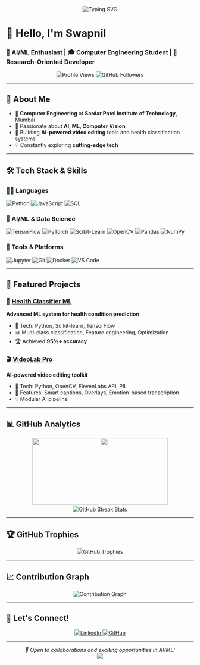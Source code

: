 <div align="center">
  <img src="https://readme-typing-svg.herokuapp.com?font=Fira+Code&size=30&duration=3000&pause=1000&color=00D9FF&center=true&vCenter=true&width=600&lines=AI%2FML+Engineer;Python+Developer;Computer+Vision+Expert;Open+Source+Contributor" alt="Typing SVG" />
</div>

# 👋 Hello, I'm Swapnil  
### 🤖 AI/ML Enthusiast | 🎓 Computer Engineering Student | 🔬 Research-Oriented Developer  

<div align="center">
  <img src="https://komarev.com/ghpvc/?username=Swapnil565&label=Profile%20views&color=0e75b6&style=flat" alt="Profile Views" />
  <img src="https://img.shields.io/github/followers/Swapnil565?label=Followers&style=social" alt="GitHub Followers" />
</div>

---

## 🎯 About Me

- 🏫 **Computer Engineering** at **Sardar Patel Institute of Technology**, Mumbai  
- 🔬 Passionate about **AI, ML, Computer Vision**  
- 🎥 Building **AI-powered video editing** tools and health classification systems  
- 💡 Constantly exploring **cutting-edge tech**  

---

## 🛠️ Tech Stack & Skills

### 👨‍💻 Languages
![Python](https://img.shields.io/badge/Python-3776AB?style=for-the-badge&logo=python&logoColor=white)
![JavaScript](https://img.shields.io/badge/JavaScript-F7DF1E?style=for-the-badge&logo=javascript&logoColor=black)
![SQL](https://img.shields.io/badge/SQL-336791?style=for-the-badge&logo=postgresql&logoColor=white)

### 🤖 AI/ML & Data Science
![TensorFlow](https://img.shields.io/badge/TensorFlow-FF6F00?style=for-the-badge&logo=tensorflow&logoColor=white)
![PyTorch](https://img.shields.io/badge/PyTorch-EE4C2C?style=for-the-badge&logo=pytorch&logoColor=white)
![Scikit-Learn](https://img.shields.io/badge/scikit--learn-F7931E?style=for-the-badge&logo=scikit-learn&logoColor=white)
![OpenCV](https://img.shields.io/badge/OpenCV-27338e?style=for-the-badge&logo=OpenCV&logoColor=white)
![Pandas](https://img.shields.io/badge/Pandas-2C2D72?style=for-the-badge&logo=pandas&logoColor=white)
![NumPy](https://img.shields.io/badge/NumPy-777BB4?style=for-the-badge&logo=numpy&logoColor=white)

### 🧰 Tools & Platforms
![Jupyter](https://img.shields.io/badge/Jupyter-F37626?style=for-the-badge&logo=Jupyter&logoColor=white)
![Git](https://img.shields.io/badge/Git-F05032?style=for-the-badge&logo=git&logoColor=white)
![Docker](https://img.shields.io/badge/Docker-2496ED?style=for-the-badge&logo=docker&logoColor=white)
![VS Code](https://img.shields.io/badge/VS_Code-007ACC?style=for-the-badge&logo=visual-studio-code&logoColor=white)

---

## 🌟 Featured Projects

### 🏥 [Health Classifier ML](https://github.com/Swapnil565/Health-Classifier-ML)
**Advanced ML system for health condition prediction**
- 🎯 Tech: Python, Scikit-learn, TensorFlow
- 📊 Multi-class classification, Feature engineering, Optimization
- 🏆 Achieved **95%+ accuracy**

### 🎬 [VideoLab Pro](https://github.com/Swapnil565/videolab-pro)
**AI-powered video editing toolkit**
- 🎯 Tech: Python, OpenCV, ElevenLabs API, PIL
- 🚀 Features: Smart captions, Overlays, Emotion-based transcription
- 💡 Modular AI pipeline

---

## 📊 GitHub Analytics

<div align="center">
  <img height="180em" src="https://github-readme-stats.vercel.app/api?username=Swapnil565&show_icons=true&theme=tokyonight&include_all_commits=true&count_private=true"/>
  <img height="180em" src="https://github-readme-stats.vercel.app/api/top-langs/?username=Swapnil565&layout=compact&langs_count=8&theme=tokyonight"/>
</div>

<div align="center">
  <img src="https://github-readme-streak-stats.herokuapp.com/?user=Swapnil565&theme=tokyonight" alt="GitHub Streak Stats" />
</div>

---

## 🏆 GitHub Trophies

<div align="center">
  <img src="https://github-profile-trophy.vercel.app/?username=Swapnil565&theme=onedark&column=7" alt="GitHub Trophies" />
</div>

---

## 📈 Contribution Graph

<div align="center">
  <img src="https://github-readme-activity-graph.vercel.app/graph?username=Swapnil565&theme=tokyo-night&hide_border=true" alt="Contribution Graph" />
</div>

---

## 🤝 Let's Connect!

<div align="center">
  <a href="https://www.linkedin.com/in/swapnil-wankhede-9aa7782a4" target="_blank">
    <img src="https://img.shields.io/badge/LinkedIn-0077B5?style=for-the-badge&logo=linkedin&logoColor=white" alt="LinkedIn">
  </a>
  <a href="https://github.com/Swapnil565" target="_blank">
    <img src="https://img.shields.io/badge/GitHub-181717?style=for-the-badge&logo=github&logoColor=white" alt="GitHub">
  </a>
</div>

---

<div align="center">
  <i>💼 Open to collaborations and exciting opportunities in AI/ML!</i>
</div>

<div align="center">
  <img src="https://capsule-render.vercel.app/api?type=waving&color=gradient&height=100&section=footer"/>
</div>
